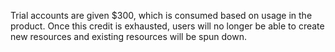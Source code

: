 Trial accounts are given $300, which is consumed based on usage in the product. Once this credit is exhausted, users will no longer be able to create new resources and existing resources will be spun down.